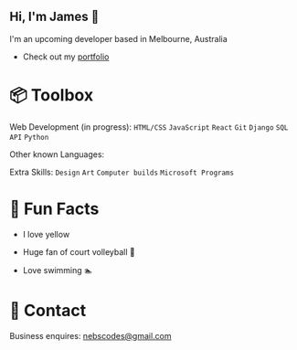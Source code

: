 ## Hi, I'm James 👋

I'm an upcoming developer based in Melbourne, Australia

- Check out my [portfolio](https://github.com/nebsycodes/My-Portfolio)

# 📦 Toolbox
Web Development (in progress): `HTML/CSS` `JavaScript` `React` `Git` `Django` `SQL` `API` `Python`

Other known Languages: 

Extra Skills: `Design` `Art` `Computer builds` `Microsoft Programs`

# 🍋 Fun Facts
- I love yellow

- Huge fan of court volleyball 🏐

- Love swimming 🏊

# 📮 Contact

Business enquires: nebscodes@gmail.com
